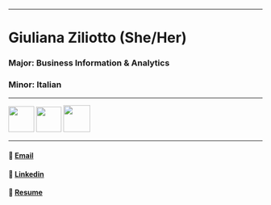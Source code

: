 <a name="top"></a>
<hr>

# Giuliana Ziliotto (She/Her)
### Major: Business Information & Analytics
### Minor: Italian

<hr>
<a name="links"></a>

[<img src= "https://github.com/gziliotto12/gziliotto12/blob/main/Assets/Images/tech_skills.png" height="51"/>](TechnicalSkills)
[<img src= "https://github.com/gziliotto12/gziliotto12/blob/main/Assets/Images/glob_exp.png" height="50"/>](GlobalExperience)
[<img src= "https://github.com/gziliotto12/gziliotto12/blob/main/Assets/Images/leadership.png" height="53"/>](Leadership)

<hr>
<a name="links"></a>

#### :e-mail: [Email](gziliot@gmail.com)
#### :link: [Linkedin](https://www.linkedin.com/in/giulianaziliotto/)
#### :bust_in_silhouette: [Resume](Assets/Documents/resume_4.29.25.pdf)



